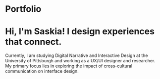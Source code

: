 # Portfolio

<h1> Hi, I'm Saskia!
I design experiences that connect. </h1>
Currently, I am studying Digital Narrative and Interactive Design at the University of Pittsburgh and working as a UX/UI designer and researcher. My primary focus lies in exploring the impact of cross-cultural communication on interface design.
